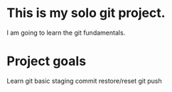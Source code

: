 # This is my solo git project.
I am going to learn the git fundamentals.

# Project goals
Learn git basic
staging
commit
restore/reset
git push
